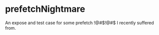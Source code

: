 prefetchNightmare
=================

An expose and test case for some prefetch !@#$!@#$ I recently suffered from.
